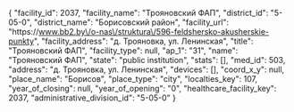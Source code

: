 {
    "facility_id": 2037,
    "facility_name": "Трояновский ФАП",
    "district_id": "5-05-0",
    "district_name": "Борисовский район",
    "facility_url": "https:\/\/www.bb2.by\/o-nas\/struktura\/596-feldshersko-akusherskie-punkty",
    "facility_address": "д. Трояновка, ул. Ленинская",
    "title": "Трояновский ФАП",
    "facility_type": null,
    "ap_1": "31",
    "name": "Трояновский ФАП",
    "state": "public institution",
    "stats": [],
    "med_id": 503,
    "address": "д. Трояновка, ул. Ленинская",
    "devices": [],
    "coord_x_y": null,
    "place_name": "Борисов",
    "place_type": "city",
    "localties_key": 107,
    "year_of_closing": null,
    "year_of_opening": "0",
    "healthcare_facility_key": 2037,
    "administrative_division_id": "5-05-0"
}